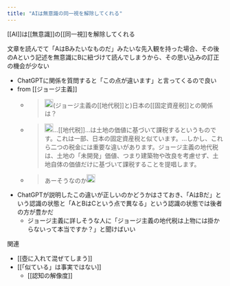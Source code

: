 ```yaml
---
title: "AIは無意識の同一視を解除してくれる"
---
```


[[AI]]は[[無意識]]の[[同一視]]を解除してくれる

文章を読んでて「AはBみたいなものだ」みたいな先入観を持った場合、その後のAという記述を無意識にBに紐づけて読んでしまうから、その思い込みの訂正の機会が少ない
- ChatGPTに関係を質問すると「この点が違います」と言ってくるので良い
- from [[ジョージ主義]]
    - > <img src='https://scrapbox.io/api/pages/nishio/nishio/icon' alt='nishio.icon' height="19.5"/>(ジョージ主義の[[地代税]]と)日本の[[固定資産税]]との関係は？
    - > <img src='https://scrapbox.io/api/pages/nishio/GPT/icon' alt='GPT.icon' height="19.5"/>...[[地代税]]...は土地の価値に基づいて課税するというものです。これは一部、日本の固定資産税と似ています。...しかし、これら二つの税金には重要な違いがあります。ジョージ主義の地代税は、土地の「未開発」価値、つまり建築物や改良を考慮せず、土地自体の価値だけに基づいて課税することを提唱します。
    - > あーそうなのか<img src='https://scrapbox.io/api/pages/nishio/nishio/icon' alt='nishio.icon' height="19.5"/>
- ChatGPTが説明したこの違いが正しいのかどうかはさておき、「AはBだ」という認識の状態と「AとBはCという点で異なる」という認識の状態では後者の方が豊かだ
    - ジョージ主義に詳しそうな人に「ジョージ主義の地代税は上物には掛からないって本当ですか？」と聞けばいい

関連
- [[壺に入れて混ぜてしまう]]
- [[「似ている」は事実ではない]]
    - [[認知の解像度]]
